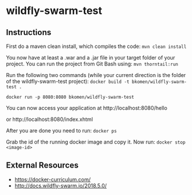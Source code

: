 # wildfly-swarm-test

## Instructions

First do a maven clean install, which compiles the code:
`mvn clean install`

You now have at least a .war and a .jar file in your target folder of your project. You can run the project from Git Bash using: `mvn thorntail:run`

Run the following two commands (while your current direction is the folder of the wildfly-swarm-test project):
`docker build -t bkomen/wildfly-swarm-test .`

`docker run -p 8080:8080 bkomen/wildfly-swarm-test`

You can now access your application at http://localhost:8080/hello

or http://localhost:8080/index.xhtml


After you are done you need to run:
`docker ps`

Grab the id of the running docker image and copy it. Now run:
`docker stop <image-id>`

## External Resources
* https://docker-curriculum.com/
* http://docs.wildfly-swarm.io/2018.5.0/
